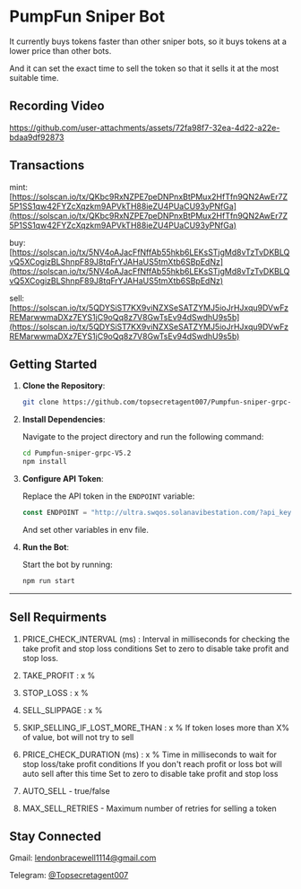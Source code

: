 # PumpFun Sniper Bot 

It currently buys tokens faster than other sniper bots, so it buys tokens at a lower price than other bots.

And it can set the exact time to sell the token so that it sells it at the most suitable time.


## Recording Video

https://github.com/user-attachments/assets/72fa98f7-32ea-4d22-a22e-bdaa9df92873

## Transactions

mint: [https://solscan.io/tx/QKbc9RxNZPE7peDNPnxBtPMux2HfTfn9QN2AwEr7Z5P1SS1qw42FYZcXqzkm9APVkTH88ieZU4PUaCU93yPNfGa](https://solscan.io/tx/QKbc9RxNZPE7peDNPnxBtPMux2HfTfn9QN2AwEr7Z5P1SS1qw42FYZcXqzkm9APVkTH88ieZU4PUaCU93yPNfGa)

buy: [https://solscan.io/tx/5NV4oAJacFfNffAb55hkb6LEKsSTjgMd8vTzTvDKBLQvQ5XCogizBLShnpF89J8tqFrYJAHaUS5tmXtb6SBpEdNz](https://solscan.io/tx/5NV4oAJacFfNffAb55hkb6LEKsSTjgMd8vTzTvDKBLQvQ5XCogizBLShnpF89J8tqFrYJAHaUS5tmXtb6SBpEdNz)

sell: [https://solscan.io/tx/5QDYSiST7KX9viNZXSeSATZYMJ5ioJrHJxqu9DVwFzREMarwwmaDXz7EYS1jC9oQq8z7V8GwTsEv94dSwdhU9s5b](https://solscan.io/tx/5QDYSiST7KX9viNZXSeSATZYMJ5ioJrHJxqu9DVwFzREMarwwmaDXz7EYS1jC9oQq8z7V8GwTsEv94dSwdhU9s5b)

## Getting Started

1. **Clone the Repository**:

    ```bash
    git clone https://github.com/topsecretagent007/Pumpfun-sniper-grpc-V5.2.git
    ```

2. **Install Dependencies**:

    Navigate to the project directory and run the following command:

    ```bash
    cd Pumpfun-sniper-grpc-V5.2
    npm install
    ```

3. **Configure API Token**:

    Replace the API token in the `ENDPOINT` variable:

    ```ts
    const ENDPOINT = "http://ultra.swqos.solanavibestation.com/?api_key=";
    ```
    And set other variables in env file.

4. **Run the Bot**:

    Start the bot by running:

    ```bash
    npm run start
    ```

---

##  Sell Requirments

1. PRICE_CHECK_INTERVAL (ms) :
   Interval in milliseconds for checking the take profit and stop loss conditions
   Set to zero to disable take profit and stop loss.

2. TAKE_PROFIT : x %

3. STOP_LOSS : x  %

4. SELL_SLIPPAGE : x %

5. SKIP_SELLING_IF_LOST_MORE_THAN : x %
   If token loses more than X% of value, bot will not try to sell

6. PRICE_CHECK_DURATION (ms) : x %
   Time in milliseconds to wait for stop loss/take profit conditions
   If you don't reach profit or loss bot will auto sell after this time
   Set to zero to disable take profit and stop loss

7. AUTO_SELL - true/false

8. MAX_SELL_RETRIES - Maximum number of retries for selling a token

## Stay Connected

Gmail: lendonbracewell1114@gmail.com

Telegram: [@Topsecretagent007](https://t.me/topsecretagent_007)

